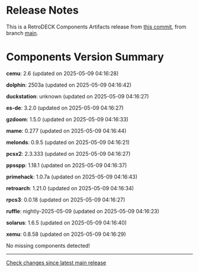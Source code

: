 # Release Notes
This is a RetroDECK Components Artifacts release from [this commit](https://github.com/RetroDECK/components/commit/8a5e5ae385abb8cc85b39a7cbf3863bd5bca02fd), from branch [main](https://github.com/RetroDECK/RetroDECK/tree/feat/main).

# Components Version Summary

**cemu**: 2.6 (updated on 2025-05-09 04:16:28)

**dolphin**: 2503a (updated on 2025-05-09 04:16:42)

**duckstation**: unknown (updated on 2025-05-09 04:16:27)

**es-de**: 3.2.0 (updated on 2025-05-09 04:16:27)

**gzdoom**: 1.5.0 (updated on 2025-05-09 04:16:33)

**mame**: 0.277 (updated on 2025-05-09 04:16:44)

**melonds**: 0.9.5 (updated on 2025-05-09 04:16:21)

**pcsx2**: 2.3.333 (updated on 2025-05-09 04:16:27)

**ppsspp**: 1.18.1 (updated on 2025-05-09 04:16:37)

**primehack**: 1.0.7a (updated on 2025-05-09 04:16:43)

**retroarch**: 1.21.0 (updated on 2025-05-09 04:16:34)

**rpcs3**: 0.0.18 (updated on 2025-05-09 04:16:27)

**ruffle**: nightly-2025-05-09 (updated on 2025-05-09 04:16:23)

**solarus**: 1.6.5 (updated on 2025-05-09 04:16:40)

**xemu**: 0.8.58 (updated on 2025-05-09 04:16:29)


No missing components detected!


---

[Check changes since latest main release](https://github.com/RetroDECK/components/compare/main...8a5e5ae385abb8cc85b39a7cbf3863bd5bca02fd)

